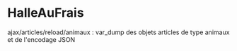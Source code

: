 # HalleAuFrais
ajax/articles/reload/animaux : var_dump des objets articles de type animaux et de l'encodage JSON
